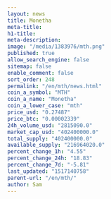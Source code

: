 ```yaml
---
layout: news
title: Monetha
meta-title: 
h1-title: 
meta-description: 
image: "/media/1383976/mth.png"
published: true
allow_search_engine: false
sitemap: false
enable_comment: false
sort_order: 248
permalink: "/en/mth/news.html"
coin_a_symbol: "MTH"
coin_a_name: "Monetha"
coin_a_lower_case: "mth"
price_usd: "0.27487"
price_btc: "0.00002339"
24h_volume_usd: "2815090.0"
market_cap_usd: "402400000.0"
total_supply: "402400000.0"
available_supply: "216964020.0"
percent_change_1h: "4.55"
percent_change_24h: "18.83"
percent_change_7d: "-5.81"
last_updated: "1517140758"
parent-url: "/en/mth/"
author: Sam
---
```


